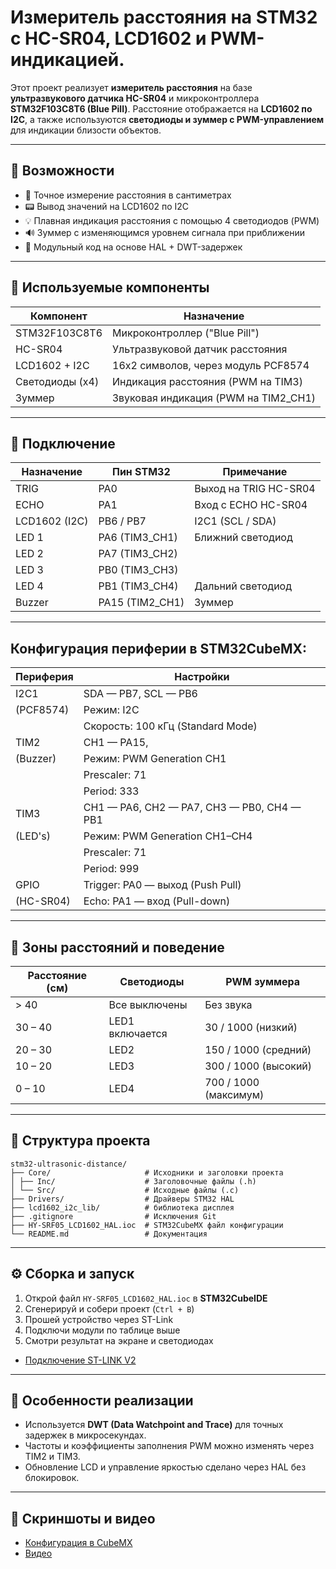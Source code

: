 # Измеритель расстояния на STM32 с HC-SR04, LCD1602 и PWM-индикацией.

Этот проект реализует **измеритель расстояния** на базе **ультразвукового датчика HC-SR04** и микроконтроллера **STM32F103C8T6 (Blue Pill)**. Расстояние отображается на **LCD1602 по I2C**, а также используются **светодиоды и зуммер с PWM-управлением** для индикации близости объектов.

---

## 📸 Возможности

- 🧭 Точное измерение расстояния в сантиметрах
- 📟 Вывод значений на LCD1602 по I2C
- 💡 Плавная индикация расстояния с помощью 4 светодиодов (PWM)
- 🔊 Зуммер с изменяющимся уровнем сигнала при приближении
- 🧩 Модульный код на основе HAL + DWT-задержек

---

## 📐 Используемые компоненты

| Компонент         | Назначение                             |
|-------------------|----------------------------------------|
| STM32F103C8T6     | Микроконтроллер ("Blue Pill")          |
| HC-SR04           | Ультразвуковой датчик расстояния       |
| LCD1602 + I2C     | 16x2 символов, через модуль PCF8574    |
| Светодиоды (x4)   | Индикация расстояния (PWM на TIM3)     |
| Зуммер            | Звуковая индикация (PWM на TIM2_CH1)   |

---

## 📌 Подключение

| Назначение         | Пин STM32        | Примечание                    |
|--------------------|------------------|-------------------------------|
| TRIG               | PA0              | Выход на TRIG HC-SR04         |
| ECHO               | PA1              | Вход с ECHO HC-SR04           |
| LCD1602 (I2C)      | PB6 / PB7        | I2C1 (SCL / SDA)              |
| LED 1              | PA6 (TIM3_CH1)   | Ближний cветодиод             |
| LED 2              | PA7 (TIM3_CH2)   |                               |
| LED 3              | PB0 (TIM3_CH3)   |                               |
| LED 4              | PB1 (TIM3_CH4)   | Дальний cветодиод             |
| Buzzer             | PA15 (TIM2_CH1)  | Зуммер                        |

---

## Конфигурация периферии в STM32CubeMX:

|Периферия |                Настройки                  |
|----------|-------------------------------------------|
|I2C1	   |SDA — PB7, SCL — PB6                       | 
|(PCF8574) |Режим: I2C                                 |
|          |Скорость: 100 кГц (Standard Mode)          |
|TIM2	   |CH1 — PA15,                                |
|(Buzzer)  |Режим: PWM Generation CH1                  |
|          |Prescaler: 71                              |
|          |Period: 333                                |
|TIM3      |CH1 — PA6, CH2 — PA7, CH3 — PB0, CH4 — PB1 |
|(LED's)   |Режим: PWM Generation CH1–CH4              |
|          |Prescaler: 71                              |
|          |Period: 999                                |
|GPIO      |Trigger: PA0 — выход (Push Pull)           |
|(HC-SR04) |Echo: PA1 — вход (Pull-down)               |

---

## 📏 Зоны расстояний и поведение

| Расстояние (см)  | Светодиоды     | PWM зуммера          |
|------------------|----------------|----------------------|
| > 40             | Все выключены  | Без звука            |
| 30 – 40          | LED1 включается| 30 / 1000 (низкий)   |
| 20 – 30          | LED2           | 150 / 1000 (средний) |
| 10 – 20          | LED3           | 300 / 1000 (высокий) |
| 0 – 10           | LED4           | 700 / 1000 (максимум)|

---

## 📂 Структура проекта
```
stm32-ultrasonic-distance/
├── Core/                     # Исходники и заголовки проекта
│ ├── Inc/                    # Заголовочные файлы (.h)
│ └── Src/                    # Исходные файлы (.c)
├── Drivers/                  # Драйверы STM32 HAL
├── lcd1602_i2c_lib/          # библиотека дисплея
├── .gitignore                # Исключения Git
├── HY-SRF05_LCD1602_HAL.ioc  # STM32CubeMX файл конфигурации
└── README.md                 # Документация
```

---
## ⚙️ Сборка и запуск

1. Открой файл `HY-SRF05_LCD1602_HAL.ioc` в **STM32CubeIDE**
2. Сгенерируй и собери проект (`Ctrl + B`)
3. Прошей устройство через ST-Link
4. Подключи модули по таблице выше
5. Смотри результат на экране и светодиодах
- [Подключение ST-LINK V2](https://github.com/user-attachments/assets/11cf20ef-1757-43f4-bd80-f0e9caa32841)
---

## 🔎 Особенности реализации

- Используется **DWT (Data Watchpoint and Trace)** для точных задержек в микросекундах.
- Частоты и коэффициенты заполнения PWM можно изменять через TIM2 и TIM3.
- Обновление LCD и управление яркостью сделано через HAL без блокировок.

---

## 🎥 Скриншоты и видео

- [Конфигурация в CubeMX](https://github.com/user-attachments/assets/e23de54b-0466-4e76-ac48-c7fb93afa050)
- [Видео](https://youtube.com/shorts/hrjaTZsLUqA?feature=share)